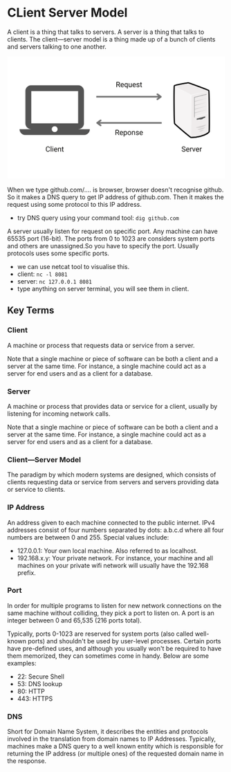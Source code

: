 # CLient Server Model
A client is a thing that talks to servers. A server is a thing that talks to clients. The client—server model is a thing made up of a bunch of clients and servers talking to one another.

![image](https://github.com/SbrTa/Notes/blob/main/System%20Design/Fundamentals/images/client%20server%20model.png)


When we type github.com/.... is browser, browser doesn't recognise github. So it makes a DNS query to get IP address of github.com.
Then it makes the request using some protocol to this IP address.
  - try DNS query using your command tool: ```dig github.com```

A server usually listen for request on specific port. Any machine can have 65535 port (16-bit). The ports from 0 to 1023 are considers system ports 
and others are unassigned.So you have to specify the port. Usually protocols uses some specific ports.
  - we can use netcat tool to visualise this.
  - client: ```nc -l 8081```
  - server: ```nc 127.0.0.1 8081```
  - type anything on server terminal, you will see them in client.


## Key Terms

### Client
A machine or process that requests data or service from a server.

Note that a single machine or piece of software can be both a client and a server at the same time. For
instance, a single machine could act as a server for end users and as a client for a database.

### Server
A machine or process that provides data or service for a client, usually by listening for incoming network calls.

Note that a single machine or piece of software can be both a client and a server at the same time. For
instance, a single machine could act as a server for end users and as a client for a database.

### Client—Server Model
The paradigm by which modern systems are designed, which consists of clients requesting data or service
from servers and servers providing data or service to clients.

### IP Address
An address given to each machine connected to the public internet. IPv4 addresses consist of four numbers
separated by dots: a.b.c.d where all four numbers are between 0 and 255. Special values include:
  - 127.0.0.1: Your own local machine. Also referred to as localhost.
  - 192.168.x.y: Your private network. For instance, your machine and all machines on your private wifi
network will usually have the 192.168 prefix.

### Port
In order for multiple programs to listen for new network connections on the same machine without colliding,
they pick a port to listen on. A port is an integer between 0 and 65,535 (216 ports total).

Typically, ports 0-1023 are reserved for system ports (also called well-known ports) and shouldn't be used by
user-level processes. Certain ports have pre-defined uses, and although you usually won't be required to have
them memorized, they can sometimes come in handy. Below are some examples:
  - 22: Secure Shell
  - 53: DNS lookup
  - 80: HTTP
  - 443: HTTPS

### DNS
Short for Domain Name System, it describes the entities and protocols involved in the translation from
domain names to IP Addresses. Typically, machines make a DNS query to a well known entity which is
responsible for returning the IP address (or multiple ones) of the requested domain name in the response.
